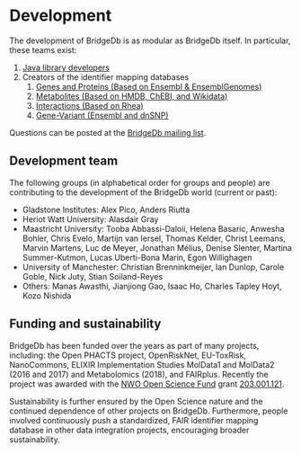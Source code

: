 # Development

The development of BridgeDb is as modular as BridgeDb itself. In particular, these teams exist:

1. [Java library developers](https://github.com/bridgedb/BridgeDb)
2. Creators of the identifier mapping databases
   1. [Genes and Proteins (Based on Ensembl & EnsemblGenomes)](https://github.com/bridgedb/BioMartScript)
   2. [Metabolites (Based on HMDB, ChEBI, and Wikidata)](https://github.com/bridgedb/create-bridgedb-metabolites)
   3. [Interactions (Based on Rhea)](https://github.com/bridgedb/InteractionDB)
   4. [Gene-Variant (Ensembl and dnSNP)](https://github.com/BiGCAT-UM/BridgeDbVariantDatabase)

Questions can be posted at the [BridgeDb mailing list](https://groups.google.com/g/bridgedb-discuss).

## Development team

The following groups (in alphabetical order for groups and people) are contributing to the development of the BridgeDb world (current or past):

 * Gladstone Institutes: Alex Pico, Anders Riutta
 * Heriot Watt University: Alasdair Gray
 * Maastricht University: Tooba Abbassi-Daloii, Helena Basaric, Anwesha Bohler, Chris Evelo, Martijn van Iersel, Thomas Kelder, Christ Leemans, Marvin Martens, Luc de Meyer, Jonathan Mélius, Denise Slenter, Martina Summer-Kutmon, Lucas Uberti-Bona Marin, Egon Willighagen
 * University of Manchester: Christian Brenninkmeijer, Ian Dunlop, Carole Goble, Nick Juty, Stian Soiland-Reyes
 * Others: Manas Awasthi, Jianjiong Gao, Isaac Ho, Charles Tapley Hoyt, Kozo Nishida

## Funding and sustainability

BridgeDb has been funded over the years as part of many projects, including: the Open PHACTS project, OpenRiskNet,
EU-ToxRisk, NanoCommons, ELIXIR Implementation Studies MolData1 and MolData2 (2016 and 2017) and
Metabolomics (2018), and FAIRplus. Recently the project was awarded with the [NWO Open Science Fund](https://www.nwo.nl/en/researchprogrammes/open-science/open-science-fund/open-science-fund-2021-awarded-grants) grant [203.001.121](https://www.nwo.nl/en/projects/203001121).

Sustainability is further ensured by the Open Science nature and the continued dependence of other projects on
BridgeDb. Furthermore, people involved continuously push a standardized, FAIR identifier mapping database in
other data integration projects, encouraging broader sustainability.
